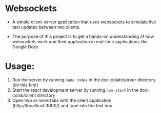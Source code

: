 # Websockets

- A simple client-server application that uses websockets to simulate live text updates between two clients.

- The purpose of this project is to get a hands-on understanding of how websockets work and their application in real-time applications like Google Docs

# Usage:

1. Run the server by running `node index` in the doc-colab/server directory. (do this first)
2. Start the react development server by running `npm start` in the doc-colab/client directory
3. Open two or more tabs with the client application (http://localhost:3000/) and type into the text box
